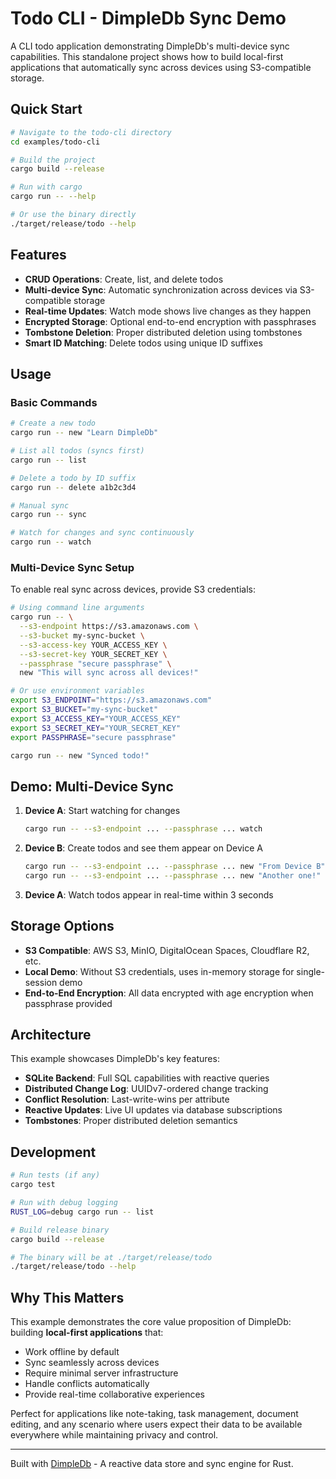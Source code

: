 # Todo CLI - DimpleDb Sync Demo

A CLI todo application demonstrating DimpleDb's multi-device sync capabilities. This standalone project shows how to build local-first applications that automatically sync across devices using S3-compatible storage.

## Quick Start

```bash
# Navigate to the todo-cli directory
cd examples/todo-cli

# Build the project
cargo build --release

# Run with cargo
cargo run -- --help

# Or use the binary directly
./target/release/todo --help
```

## Features

- **CRUD Operations**: Create, list, and delete todos
- **Multi-device Sync**: Automatic synchronization across devices via S3-compatible storage  
- **Real-time Updates**: Watch mode shows live changes as they happen
- **Encrypted Storage**: Optional end-to-end encryption with passphrases
- **Tombstone Deletion**: Proper distributed deletion using tombstones
- **Smart ID Matching**: Delete todos using unique ID suffixes

## Usage

### Basic Commands

```bash
# Create a new todo
cargo run -- new "Learn DimpleDb"

# List all todos (syncs first)  
cargo run -- list

# Delete a todo by ID suffix
cargo run -- delete a1b2c3d4

# Manual sync
cargo run -- sync

# Watch for changes and sync continuously
cargo run -- watch
```

### Multi-Device Sync Setup

To enable real sync across devices, provide S3 credentials:

```bash
# Using command line arguments
cargo run -- \
  --s3-endpoint https://s3.amazonaws.com \
  --s3-bucket my-sync-bucket \
  --s3-access-key YOUR_ACCESS_KEY \
  --s3-secret-key YOUR_SECRET_KEY \
  --passphrase "secure passphrase" \
  new "This will sync across all devices!"

# Or use environment variables
export S3_ENDPOINT="https://s3.amazonaws.com"
export S3_BUCKET="my-sync-bucket"  
export S3_ACCESS_KEY="YOUR_ACCESS_KEY"
export S3_SECRET_KEY="YOUR_SECRET_KEY"
export PASSPHRASE="secure passphrase"

cargo run -- new "Synced todo!"
```

## Demo: Multi-Device Sync

1. **Device A**: Start watching for changes
   ```bash
   cargo run -- --s3-endpoint ... --passphrase ... watch
   ```

2. **Device B**: Create todos and see them appear on Device A
   ```bash
   cargo run -- --s3-endpoint ... --passphrase ... new "From Device B"
   cargo run -- --s3-endpoint ... --passphrase ... new "Another one!"
   ```

3. **Device A**: Watch todos appear in real-time within 3 seconds

## Storage Options

- **S3 Compatible**: AWS S3, MinIO, DigitalOcean Spaces, Cloudflare R2, etc.
- **Local Demo**: Without S3 credentials, uses in-memory storage for single-session demo
- **End-to-End Encryption**: All data encrypted with age encryption when passphrase provided


## Architecture

This example showcases DimpleDb's key features:

- **SQLite Backend**: Full SQL capabilities with reactive queries
- **Distributed Change Log**: UUIDv7-ordered change tracking
- **Conflict Resolution**: Last-write-wins per attribute  
- **Reactive Updates**: Live UI updates via database subscriptions
- **Tombstones**: Proper distributed deletion semantics

## Development

```bash
# Run tests (if any)
cargo test

# Run with debug logging
RUST_LOG=debug cargo run -- list

# Build release binary
cargo build --release

# The binary will be at ./target/release/todo
./target/release/todo --help
```

## Why This Matters

This example demonstrates the core value proposition of DimpleDb: building **local-first applications** that:

- Work offline by default
- Sync seamlessly across devices  
- Require minimal server infrastructure
- Handle conflicts automatically
- Provide real-time collaborative experiences

Perfect for applications like note-taking, task management, document editing, and any scenario where users expect their data to be available everywhere while maintaining privacy and control.

---

Built with [DimpleDb](../../README.md) - A reactive data store and sync engine for Rust.